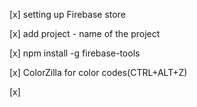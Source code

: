[x] setting up Firebase store 

[x] add project - name of the project 

[x] npm install -g firebase-tools

[x] ColorZilla for color codes(CTRL+ALT+Z)

[x]